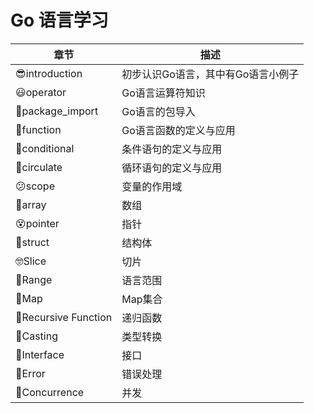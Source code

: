 # Go 语言学习


| **章节**            | **描述**                           |
| ------------------- | ---------------------------------- |
| 😎introduction       | 初步认识Go语言，其中有Go语言小例子 |
| 😃operator           | Go语言运算符知识                   |
| 🥰package_import     | Go语言的包导入                     |
| 🤗function           | Go语言函数的定义与应用             |
| 🫥conditional        | 条件语句的定义与应用               |
| 🤩circulate          | 循环语句的定义与应用               |
| 😕scope              | 变量的作用域                       |
| 🤨array              | 数组                               |
| 😵pointer            | 指针                               |
| 🥸struct             | 结构体                             |
| 🤓Slice              | 切片                               |
| 🫤Range              | 语言范围                           |
| 🎈Map                | Map集合                            |
| 🥳Recursive Function | 递归函数                           |
| 🦒Casting            | 类型转换                           |
| 🐽Interface          | 接口                               |
| 🦊Error              | 错误处理                           |
| 🐡Concurrence        | 并发                               |